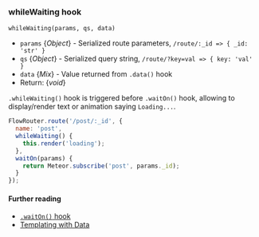 ### whileWaiting hook

`whileWaiting(params, qs, data)`
 - `params` {*Object*} - Serialized route parameters, `/route/:_id => { _id: 'str' }`
 - `qs` {*Object*} - Serialized query string, `/route/?key=val => { key: 'val' }`
 - `data` {*Mix*} - Value returned from `.data()` hook
 - Return: {*void*}

`.whileWaiting()` hook is triggered before `.waitOn()` hook, allowing to display/render text or animation saying `Loading...`.

```js
FlowRouter.route('/post/:_id', {
  name: 'post',
  whileWaiting() {
    this.render('loading');
  },
  waitOn(params) {
    return Meteor.subscribe('post', params._id);
  }
});
```

#### Further reading
 - [`.waitOn()` hook](https://github.com/VeliovGroup/flow-router/blob/master/docs/hooks/waitOn.md)
 - [Templating with Data](https://github.com/VeliovGroup/flow-router/blob/master/docs/templating-with-data.md)
